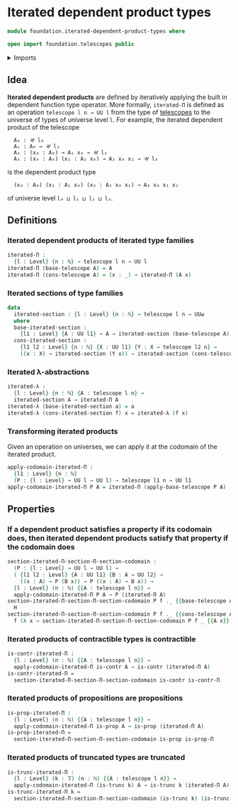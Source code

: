 # Iterated dependent product types

```agda
module foundation.iterated-dependent-product-types where

open import foundation.telescopes public
```

<details><summary>Imports</summary>

```agda
open import elementary-number-theory.natural-numbers

open import foundation.universe-levels

open import foundation-core.contractible-types
open import foundation-core.propositions
open import foundation-core.truncated-types
open import foundation-core.truncation-levels
```

</details>

## Idea

**Iterated dependent products** are defined by iteratively applying the built in
dependent function type operator. More formally, `iterated-Π` is defined as an
operation `telescope l n → UU l` from the type of
[telescopes](foundation.telescopes.md) to the universe of types of universe
level `l`. For example, the iterated dependent product of the telescope

```text
  A₀ : 𝒰 l₀
  A₁ : A₀ → 𝒰 l₁
  A₂ : (x₀ : A₀) → A₁ x₀ → 𝒰 l₂
  A₃ : (x₀ : A₀) (x₁ : A₁ x₀) → A₂ x₀ x₁ → 𝒰 l₃
```

is the dependent product type

```text
  (x₀ : A₀) (x₁ : A₁ x₀) (x₂ : A₂ x₀ x₁) → A₃ x₀ x₁ x₂
```

of universe level `l₀ ⊔ l₁ ⊔ l₂ ⊔ l₃`.

## Definitions

### Iterated dependent products of iterated type families

```agda
iterated-Π :
  {l : Level} {n : ℕ} → telescope l n → UU l
iterated-Π (base-telescope A) = A
iterated-Π (cons-telescope A) = (x : _) → iterated-Π (A x)
```

### Iterated sections of type families

```agda
data
  iterated-section : {l : Level} {n : ℕ} → telescope l n → UUω
  where
  base-iterated-section :
    {l1 : Level} {A : UU l1} → A → iterated-section (base-telescope A)
  cons-iterated-section :
    {l1 l2 : Level} {n : ℕ} {X : UU l1} {Y : X → telescope l2 n} →
    ((x : X) → iterated-section (Y x)) → iterated-section (cons-telescope Y)
```

### Iterated λ-abstractions

```agda
iterated-λ :
  {l : Level} {n : ℕ} {A : telescope l n} →
  iterated-section A → iterated-Π A
iterated-λ (base-iterated-section a) = a
iterated-λ (cons-iterated-section f) x = iterated-λ (f x)
```

### Transforming iterated products

Given an operation on universes, we can apply it at the codomain of the iterated
product.

```agda
apply-codomain-iterated-Π :
  {l1 : Level} {n : ℕ}
  (P : {l : Level} → UU l → UU l) → telescope l1 n → UU l1
apply-codomain-iterated-Π P A = iterated-Π (apply-base-telescope P A)
```

## Properties

### If a dependent product satisfies a property if its codomain does, then iterated dependent products satisfy that property if the codomain does

```agda
section-iterated-Π-section-Π-section-codomain :
  (P : {l : Level} → UU l → UU l) →
  ( {l1 l2 : Level} {A : UU l1} {B : A → UU l2} →
    ((x : A) → P (B x)) → P ((x : A) → B x)) →
  {l : Level} (n : ℕ) {{A : telescope l n}} →
  apply-codomain-iterated-Π P A → P (iterated-Π A)
section-iterated-Π-section-Π-section-codomain P f ._ {{base-telescope A}} H =
  H
section-iterated-Π-section-Π-section-codomain P f ._ {{cons-telescope A}} H =
  f (λ x → section-iterated-Π-section-Π-section-codomain P f _ {{A x}} (H x))
```

### Iterated products of contractible types is contractible

```agda
is-contr-iterated-Π :
  {l : Level} (n : ℕ) {{A : telescope l n}} →
  apply-codomain-iterated-Π is-contr A → is-contr (iterated-Π A)
is-contr-iterated-Π =
  section-iterated-Π-section-Π-section-codomain is-contr is-contr-Π
```

### Iterated products of propositions are propositions

```agda
is-prop-iterated-Π :
  {l : Level} (n : ℕ) {{A : telescope l n}} →
  apply-codomain-iterated-Π is-prop A → is-prop (iterated-Π A)
is-prop-iterated-Π =
  section-iterated-Π-section-Π-section-codomain is-prop is-prop-Π
```

### Iterated products of truncated types are truncated

```agda
is-trunc-iterated-Π :
  {l : Level} (k : 𝕋) (n : ℕ) {{A : telescope l n}} →
  apply-codomain-iterated-Π (is-trunc k) A → is-trunc k (iterated-Π A)
is-trunc-iterated-Π k =
  section-iterated-Π-section-Π-section-codomain (is-trunc k) (is-trunc-Π k)
```

